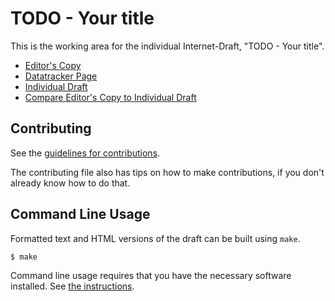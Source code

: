 <!-- regenerate: on (set to off if you edit this file) -->

# TODO - Your title

This is the working area for the individual Internet-Draft, "TODO - Your title".

* [Editor's Copy](https://TommyPec.github.io/draft-pecorella-manet-nhdp-compress/#go.draft-pecorella-manet-nhdp-compress.html)
* [Datatracker Page](https://datatracker.ietf.org/doc/draft-pecorella-manet-nhdp-compress)
* [Individual Draft](https://datatracker.ietf.org/doc/html/draft-pecorella-manet-nhdp-compress)
* [Compare Editor's Copy to Individual Draft](https://TommyPec.github.io/draft-pecorella-manet-nhdp-compress/#go.draft-pecorella-manet-nhdp-compress.diff)


## Contributing

See the
[guidelines for contributions](https://github.com/TommyPec/draft-pecorella-manet-nhdp-compress/blob/main/CONTRIBUTING.md).

The contributing file also has tips on how to make contributions, if you
don't already know how to do that.

## Command Line Usage

Formatted text and HTML versions of the draft can be built using `make`.

```sh
$ make
```

Command line usage requires that you have the necessary software installed.  See
[the instructions](https://github.com/martinthomson/i-d-template/blob/main/doc/SETUP.md).

